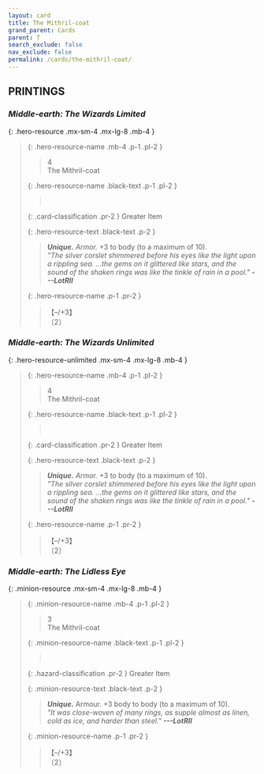 ```yaml
---
layout: card
title: The Mithril-coat
grand_parent: Cards
parent: T
search_exclude: false
nav_exclude: false
permalink: /cards/the-mithril-coat/
---
```


## PRINTINGS


### _Middle-earth: The Wizards Limited_

{: .hero-resource .mx-sm-4 .mx-lg-8 .mb-4 }
> {: .hero-resource-name .mb-4 .p-1 .pl-2 }
> > <div class="card-mp">4</div>
> > <div class="card-name">The Mithril-coat</div>
>
> {: .hero-resource-name .black-text .p-1 .pl-2 }
> > &nbsp;
>
> {: .card-classification .pr-2 }
> Greater Item
>
> {: .hero-resource-text .black-text .p-2 }
> > _**Unique.**_ _Armor._ +3 to body (to a maximum of 10). <br>_"The silver corslet shimmered before his eyes like the light upon a rippling sea. ...the gems on it glittered like stars, and the sound of the shaken rings was like the tinkle of rain in a pool."_ ***---LotRII*** 
> 
> {: .hero-resource-name .p-1 .pr-2 }
> > <div class="card-shield">【&ndash;/+3】</div>
> > <div class="card-corruption">〔2〕</div>

### _Middle-earth: The Wizards Unlimited_

{: .hero-resource-unlimited .mx-sm-4 .mx-lg-8 .mb-4 }
> {: .hero-resource-name .mb-4 .p-1 .pl-2 }
> > <div class="card-mp">4</div>
> > <div class="card-name">The Mithril-coat</div>
>
> {: .hero-resource-name .black-text .p-1 .pl-2 }
> > &nbsp;
>
> {: .card-classification .pr-2 }
> Greater Item
>
> {: .hero-resource-text .black-text .p-2 }
> > _**Unique.**_ _Armor._ +3 to body (to a maximum of 10). <br>_"The silver corslet shimmered before his eyes like the light upon a rippling sea. ...the gems on it glittered like stars, and the sound of the shaken rings was like the tinkle of rain in a pool."_ ***---LotRII*** 
> 
> {: .hero-resource-name .p-1 .pr-2 }
> > <div class="card-shield">【&ndash;/+3】</div>
> > <div class="card-corruption">〔2〕</div>

### _Middle-earth: The Lidless Eye_

{: .minion-resource .mx-sm-4 .mx-lg-8 .mb-4 }
> {: .minion-resource-name .mb-4 .p-1 .pl-2 }
> > <div class="hazard-mp">3</div>
> > <div class="card-name">The Mithril-coat</div>
>
> {: .minion-resource-name .black-text .p-1 .pl-2 }
> > &nbsp;
>
> {: .hazard-classification .pr-2 }
> Greater Item
>
> {: .minion-resource-text .black-text .p-2 }
> > _**Unique.**_ Armour. +3 body to body (to a maximum of 10). <br>_"It was close-woven of many rings, as supple almost as linen, cold as ice, and harder than steel."_ ***---LotRII*** 
> 
> {: .minion-resource-name .p-1 .pr-2 }
> > <div class="card-shield">【&ndash;/+3】</div>
> > <div class="card-corruption-white">〔2〕</div>
